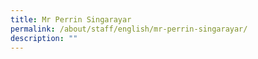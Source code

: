 ```yaml
---
title: Mr Perrin Singarayar
permalink: /about/staff/english/mr-perrin-singarayar/
description: ""
---
```

